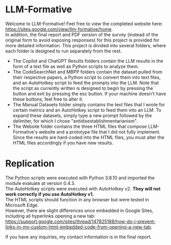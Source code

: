 # LLM-Formative

Welcome to LLM-Formative! Feel free to view the completed website here: https://sites.google.com/view/llm-formative/home.  
In addition, the final report and PDF version of the survey (instead of the original form to avoid exposing responses) for this project is provided for more detailed information.
This project is divided into several folders, where each folder is designed to run separately from the rest.
- The Copilot and ChatGPT Results folders contain the LLM results in the form of a text file as well as Python scripts to analyze them.
- The CodeSearchNet and MBPP folders contain the dataset pulled from their respective papers, a Python script to convert them into text files, and an AutoHotkey script to feed the prompts into the LLM. Note that the script as currently written is designed to begin by pressing the ` button and exit by pressing the esc button. If your machine doesn't have these buttons, feel free to alter it.
- The Manual Datasets folder simply contains the text files that I wrote for certain metrics and an AutoHotkey script to feed them into an LLM. To expand these datasets, simply type a new prompt followed by the delimiter, for which I chose "antidisestablishmentarianism".
- The Website folder contains the three HTML files that compose LLM-Formative's website and a prototype file that I did not fully implement. Since the results are hard-coded into the HTML files, you must alter the HTML files accordingly if you have new results.

# Replication

The Python scripts were executed with Python 3.8.10 and imported the module evaluate at version 0.4.3.  
The AutoHotkey scripts were executed with AutoHotkey v2. **They will not work correctly if you use AutoHotkey v1.**  
The HTML scripts should function in any browser but were tested in Microsoft Edge.  
However, there are slight differences once embedded in Google Sites, including all hyperlinks opening a new tab: https://support.google.com/sites/thread/147825188/how-do-i-prevent-links-in-my-custom-html-embedded-code-from-opening-a-new-tab.

If you have any inquiries, my contact information is in the final report.
